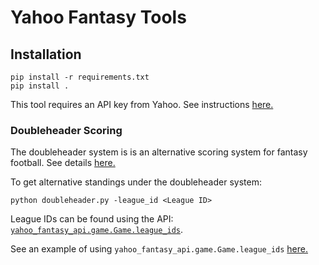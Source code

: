 # Yahoo Fantasy Tools 

## Installation

```
pip install -r requirements.txt
pip install . 
```

This tool requires an API key from Yahoo. See instructions [here.](https://yahoo-fantasy-api.readthedocs.io/en/latest/authentication.html)


### Doubleheader Scoring 

The doubleheader system is is an alternative scoring system for fantasy 
football. See details [here.](https://www.theringer.com/nfl/2019/8/6/20755201/fantasy-football-league-settings-improvement-ideas)






To get alternative standings under the doubleheader system: 

``` 
python doubleheader.py -league_id <League ID>
```

League IDs can be found using the API: [`yahoo_fantasy_api.game.Game.league_ids`](https://yahoo-fantasy-api.readthedocs.io/en/latest/yahoo_fantasy_api.html#yahoo_fantasy_api.game.Game.league_ids).

See an example of using `yahoo_fantasy_api.game.Game.league_ids` [here.](https://pypi.org/project/yahoo-fantasy-api/)